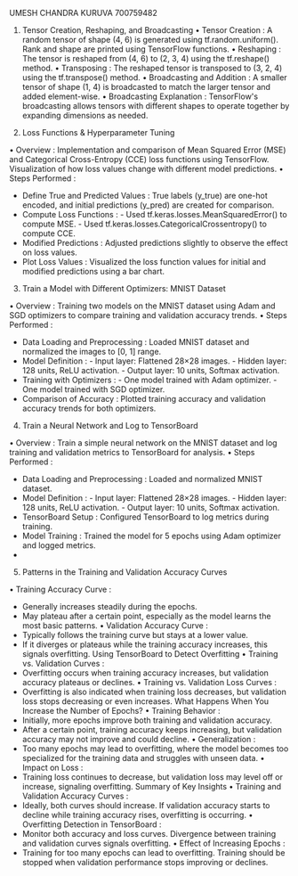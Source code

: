 UMESH CHANDRA KURUVA
700759482
1. Tensor Creation, Reshaping, and Broadcasting
•  Tensor Creation : A random tensor of shape (4, 6) is generated using tf.random.uniform(). Rank and shape are printed using TensorFlow functions.
•  Reshaping : The tensor is reshaped from (4, 6) to (2, 3, 4) using the tf.reshape() method.
•  Transposing : The reshaped tensor is transposed to (3, 2, 4) using the tf.transpose() method.
•  Broadcasting and Addition : A smaller tensor of shape (1, 4) is broadcasted to match the larger tensor and added element-wise.
•  Broadcasting Explanation : TensorFlow's broadcasting allows tensors with different shapes to operate together by expanding dimensions as needed.

2. Loss Functions & Hyperparameter Tuning

•  Overview : Implementation and comparison of Mean Squared Error (MSE) and Categorical Cross-Entropy (CCE) loss functions using TensorFlow. Visualization of how loss values change with different model predictions.
•  Steps Performed :
  -  Define True and Predicted Values : True labels (y_true) are one-hot encoded, and initial predictions (y_pred) are created for comparison.
  -  Compute Loss Functions :
    - Used tf.keras.losses.MeanSquaredError() to compute MSE.
    - Used tf.keras.losses.CategoricalCrossentropy() to compute CCE.
  -  Modified Predictions : Adjusted predictions slightly to observe the effect on loss values.
  -  Plot Loss Values : Visualized the loss function values for initial and modified predictions using a bar chart.

3. Train a Model with Different Optimizers: MNIST Dataset

•  Overview : Training two models on the MNIST dataset using Adam and SGD optimizers to compare training and validation accuracy trends.
•  Steps Performed :
  -  Data Loading and Preprocessing : Loaded MNIST dataset and normalized the images to [0, 1] range.
  -  Model Definition :
    - Input layer: Flattened 28×28 images.
    - Hidden layer: 128 units, ReLU activation.
    - Output layer: 10 units, Softmax activation.
  -  Training with Optimizers :
    - One model trained with Adam optimizer.
    - One model trained with SGD optimizer.
  -  Comparison of Accuracy : Plotted training accuracy and validation accuracy trends for both optimizers.

4. Train a Neural Network and Log to TensorBoard

•  Overview : Train a simple neural network on the MNIST dataset and log training and validation metrics to TensorBoard for analysis.
•  Steps Performed :
  -  Data Loading and Preprocessing : Loaded and normalized MNIST dataset.
  -  Model Definition :
    - Input layer: Flattened 28×28 images.
    - Hidden layer: 128 units, ReLU activation.
    - Output layer: 10 units, Softmax activation.
  -  TensorBoard Setup : Configured TensorBoard to log metrics during training.
  -  Model Training : Trained the model for 5 epochs using Adam optimizer and logged metrics.
  -  
5. Patterns in the Training and Validation Accuracy Curves

•  Training Accuracy Curve :
  - Generally increases steadily during the epochs.
  - May plateau after a certain point, especially as the model learns the most basic patterns.
•  Validation Accuracy Curve :
  - Typically follows the training curve but stays at a lower value.
  - If it diverges or plateaus while the training accuracy increases, this signals overfitting.
Using TensorBoard to Detect Overfitting
•  Training vs. Validation Curves :
  - Overfitting occurs when training accuracy increases, but validation accuracy plateaus or declines.
•  Training vs. Validation Loss Curves :
  - Overfitting is also indicated when training loss decreases, but validation loss stops decreasing or even increases.
What Happens When You Increase the Number of Epochs?
•  Training Behavior :
  - Initially, more epochs improve both training and validation accuracy.
  - After a certain point, training accuracy keeps increasing, but validation accuracy may not improve and could decline.
•  Generalization :
  - Too many epochs may lead to overfitting, where the model becomes too specialized for the training data and struggles with unseen data.
•  Impact on Loss :
  - Training loss continues to decrease, but validation loss may level off or increase, signaling overfitting.
Summary of Key Insights
•  Training and Validation Accuracy Curves :
  - Ideally, both curves should increase. If validation accuracy starts to decline while training accuracy rises, overfitting is occurring.
•  Overfitting Detection in TensorBoard :
  - Monitor both accuracy and loss curves. Divergence between training and validation curves signals overfitting.
•  Effect of Increasing Epochs :
  - Training for too many epochs can lead to overfitting. Training should be stopped when validation performance stops improving or declines.
